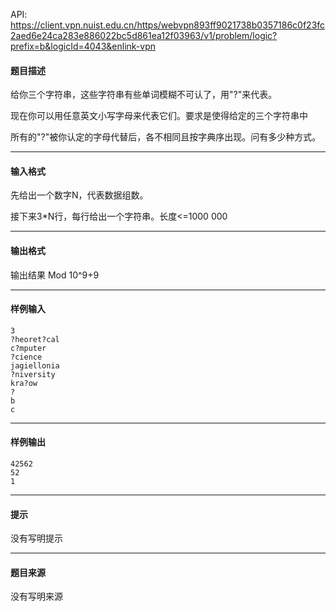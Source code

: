 API: https://client.vpn.nuist.edu.cn/https/webvpn893ff9021738b0357186c0f23fc2aed6e24ca283e886022bc5d861ea12f03963/v1/problem/logic?prefix=b&logicId=4043&enlink-vpn

#### 题目描述

给你三个字符串，这些字符串有些单词模糊不可认了，用"?"来代表。 

现在你可以用任意英文小写字母来代表它们。要求是使得给定的三个字符串中 

所有的"?"被你认定的字母代替后，各不相同且按字典序出现。问有多少种方式。 

---

#### 输入格式

先给出一个数字N，代表数据组数。 

接下来3\*N行，每行给出一个字符串。长度<=1000 000 

---

#### 输出格式

输出结果 Mod 10^9+9 

---

#### 样例输入
```
3 
?heoret?cal 
c?mputer 
?cience 
jagiellonia 
?niversity 
kra?ow 
? 
b 
c 
```

---

#### 样例输出
```
42562 
52 
1
```

---

#### 提示

没有写明提示

---

#### 题目来源

没有写明来源